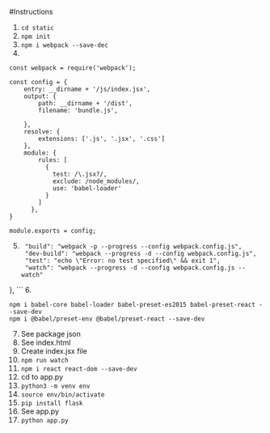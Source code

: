 #Instructions

1. ```cd static```
2. ```npm init```
3. ```npm i webpack --save-dec```
4. 
```
const webpack = require('webpack');

const config = {
    entry: __dirname + '/js/index.jsx', 
    output: {
        path: __dirname + '/dist',
        filename: 'bundle.js',

    },
    resolve: {
        extensions: ['.js', '.jsx', '.css']
    },
    module: {
        rules: [
          {
            test: /\.jsx?/,
            exclude: /node_modules/,
            use: 'babel-loader'
          }
        ]
      },
}

module.exports = config;
```
5. ``` "scripts": {
    "build": "webpack -p --progress --config webpack.config.js",
    "dev-build": "webpack --progress -d --config webpack.config.js",
    "test": "echo \"Error: no test specified\" && exit 1",
    "watch": "webpack --progress -d --config webpack.config.js --watch"
  }, ``` 
6. 
``` 
npm i babel-core babel-loader babel-preset-es2015 babel-preset-react --save-dev
npm i @babel/preset-env @babel/preset-react --save-dev
```
7. See package json
8. See index.html
9. Create index.jsx file
10. ```npm run watch```
11. ```npm i react react-dom --save-dev```
12. cd to app.py
13. ```python3 -m venv env```
14. ```source env/bin/activate ```
15. ``` pip install flask ```
16. See app.py
17. ```python app.py```
